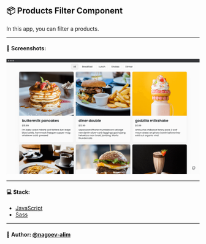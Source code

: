 ## 📦 Products Filter Component

In this app, you can filter a products.

---
#### 🌄 Screenshots:
![App Screenshot](assets/images/preview.png)

-----

#### 💻 Stack:

- [JavaScript](https://learn.javascript.ru/)
- [Sass](https://sass-lang.com/)

-----
#### 🙌 Author: [@nagoev-alim](https://github.com/nagoev-alim)
